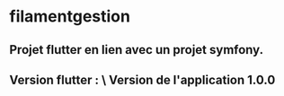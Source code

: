 # filamentgestion

Projet flutter en lien avec un projet symfony.
-----------------
Version flutter : \\
Version de l'application 1.0.0
-----------------------------
